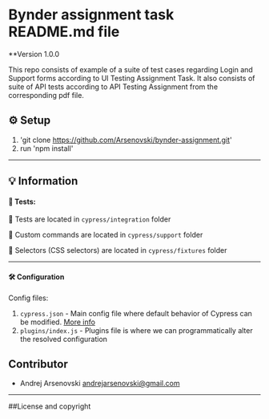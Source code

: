# Bynder assignment task README.md file

\*\*Version 1.0.0

This repo consists of example of a suite of test cases regarding Login and Support forms according to UI Testing Assignment Task. It also consists of suite of API tests according to API Testing Assignment from the corresponding pdf file.

## :gear: Setup

1. 'git clone https://github.com/Arsenovski/bynder-assignment.git'
2. run 'npm install'

---

## :bulb: Information

#### :test_tube: Tests:

:file_folder: Tests are located in `cypress/integration` folder

:file_folder: Custom commands are located in `cypress/support` folder

:file_folder: Selectors (CSS selectors) are located in `cypress/fixtures` folder

---

#### :hammer_and_wrench: Configuration

Config files:

1. `cypress.json` - Main config file where default behavior of Cypress can be modified. [More info](https://docs.cypress.io/guides/references/configuration#cypress-json)
2. `plugins/index.js` - Plugins file is where we can programmatically alter the resolved configuration

## Contributor

- Andrej Arsenovski <andrejarsenovski@gmail.com>

---

##License and copyright
